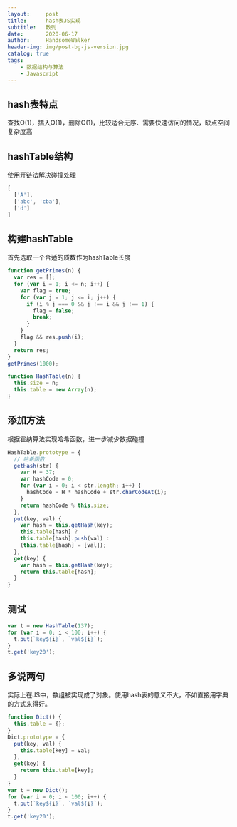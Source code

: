 ```yaml
---
layout:     post
title:      hash表JS实现
subtitle:   散列
date:       2020-06-17
author:     HandsomeWalker
header-img: img/post-bg-js-version.jpg
catalog: true
tags:
    - 数据结构与算法
    - Javascript
---
```


## hash表特点

查找O(1)，插入O(1)，删除O(1)，比较适合无序、需要快速访问的情况，缺点空间复杂度高

## hashTable结构
使用开链法解决碰撞处理
```javascript
[
  ['A'],
  ['abc', 'cba'],
  ['d']
]
```

## 构建hashTable

首先选取一个合适的质数作为hashTable长度
```javascript
function getPrimes(n) {
  var res = [];
  for (var i = 1; i <= n; i++) {
    var flag = true;
    for (var j = 1; j <= i; j++) {
      if (i % j === 0 && j !== i && j !== 1) {
        flag = false;
        break;
      }
    }
    flag && res.push(i);
  }
  return res;
}
getPrimes(1000);
```

```javascript
function HashTable(n) {
  this.size = n;
  this.table = new Array(n);
}
```

## 添加方法
根据霍纳算法实现哈希函数，进一步减少数据碰撞
```javascript
HashTable.prototype = {
  // 哈希函数
  getHash(str) {
    var H = 37;
    var hashCode = 0;
    for (var i = 0; i < str.length; i++) {
      hashCode = H * hashCode + str.charCodeAt(i);
    }
    return hashCode % this.size;
  },
  put(key, val) {
    var hash = this.getHash(key);
    this.table[hash] ?
    this.table[hash].push(val) :
    (this.table[hash] = [val]);
  },
  get(key) {
    var hash = this.getHash(key);
    return this.table[hash];
  }
}
```

## 测试
```javascript
var t = new HashTable(137);
for (var i = 0; i < 100; i++) {
  t.put(`key${i}`, `val${i}`);
}
t.get('key20');
```

## 多说两句

实际上在JS中，数组被实现成了对象。使用hash表的意义不大，不如直接用字典的方式来得好。
```javascript
function Dict() {
  this.table = {};
}
Dict.prototype = {
  put(key, val) {
    this.table[key] = val;
  },
  get(key) {
    return this.table[key];
  }
}
var t = new Dict();
for (var i = 0; i < 100; i++) {
  t.put(`key${i}`, `val${i}`);
}
t.get('key20');
```